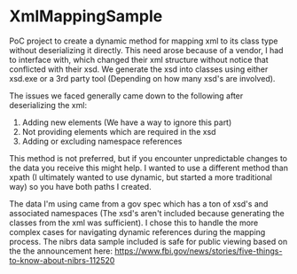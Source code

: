 # XmlMappingSample
PoC project to create a dynamic method for mapping xml to its class type without deserializing it directly. This need arose because of a vendor, I had to interface with, which changed their xml structure without notice that conflicted with their xsd. We generate the xsd into classes using either xsd.exe or a 3rd party tool (Depending on how many xsd's are involved).

The issues we faced generally came down to the following after deserializing the xml:
1. Adding new elements (We have a way to ignore this part)
2. Not providing elements which are required in the xsd
3. Adding or excluding namespace references

This method is not preferred, but if you encounter unpredictable changes to the data you receive this might help. I wanted to use a different method than xpath (I ultimately wanted to use dynamic, but started a more traditional way) so you have both paths I created.

The data I'm using came from a gov spec which has a ton of xsd's and associated namespaces (The xsd's aren't included because generating the classes from the xml was sufficient). I chose this to handle the more complex cases for navigating dynamic references during the mapping process. The nibrs data sample included is safe for public viewing based on the the announcement here: https://www.fbi.gov/news/stories/five-things-to-know-about-nibrs-112520
